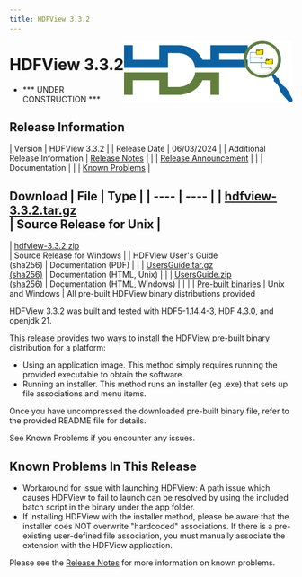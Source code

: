 ```yaml
---
title: HDFView 3.3.2
---
```


<img alt="HDFView Logo" align=right width=300 src="/assets/img/hdfview.png">

# HDFView 3.3.2

* \*\*\* UNDER CONSTRUCTION \*\*\*

## Release Information

| Version | HDFView 3.3.2 |
| Release Date | 06/03/2024 |
| Additional Release Information | [Release Notes](https://github.com/HDFGroup/hdfview/blob/v3.3.2/docs/RELEASE.txt) |
| | [Release Announcement](https://www.hdfgroup.org/2023/08/release-of-hdfview-3-3-2-newsletter-nnn/) | 
| | Documentation | 
| | [Known Problems](#known-problems-in-this-release) |

## Download                                                                                                                                                                                                                                                                       | File | Type |                                                                                                                          | ---- | ---- |                                                                                                                          | [hdfview-3.3.2.tar.gz](https://github.com/HDFGroup/hdf5/releases/download/hdfview/hdfview-3.3.2.tar.gz) <br> | Source Release for Unix |
| [hdfview-3.3.2.zip](https://github.com/HDFGroup/hdf5/releases/download/hdfview/hdfview-3.3.2.zip) <br> |  Source Release for Windows |
| HDFView User's Guide <br> (sha256) | Documentation (PDF) | | 
| [UsersGuide.tar.gz](https://hdf-wordpress-1.s3.amazonaws.com/wp-content/uploads/manual/HDFView/3.3.1/docs/UsersGuide.tar.gz) <br> [(sha256)](https://hdf-wordpress-1.s3.amazonaws.com/wp-content/uploads/manual/HDFView/3.3.1/docs/UsersGuide.tar.gz.sha256) | Documentation (HTML, Unix) | | 
| [UsersGuide.zip](https://hdf-wordpress-1.s3.amazonaws.com/wp-content/uploads/manual/HDFView/3.3.1/docs/UsersGuide.zip) <br> [(sha256)](https://hdf-wordpress-1.s3.amazonaws.com/wp-content/uploads/manual/HDFView/3.3.1/docs/UsersGuide.zip.sha256) | Documentation (HTML, Windows) | | |
| [Pre-built binaries](https://support.hdfgroup.org/ftp/HDF5/releases/HDF-JAVA/hdfview-3.3.2/bin/) | Unix and Windows | All pre-built HDFView binary distributions provided

HDFView 3.3.2 was built and tested with HDF5-1.14.4-3, HDF 4.3.0, and openjdk 21. 

This release provides two ways to install the HDFView pre-built binary distribution for a platform:
* Using an application image. This method simply requires running the provided executable to obtain the software.
* Running an installer. This method runs an installer (eg .exe) that sets up file associations and menu items.

Once you have uncompressed the downloaded pre-built binary file, refer to the provided README file for details.

See Known Problems if you encounter any issues.

## Known Problems In This Release

* Workaround for issue with launching HDFView: A path issue which causes HDFView to fail to launch can be resolved by using the included batch script in the binary under the app folder.
* If installing HDFView with the installer method, please be aware that the installer does NOT overwrite "hardcoded" associations.  If there is a pre-existing user-defined file association, you must manually associate the extension with the HDFView application.

Please see the [Release Notes](https://github.com/HDFGroup/hdfview/blob/v3.3.2/docs/RELEASE.txt) for more information on known problems.
